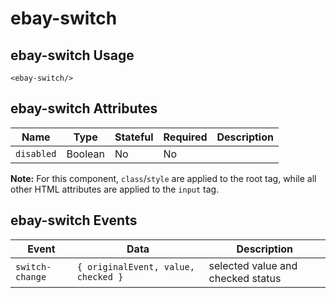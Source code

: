 # ebay-switch

## ebay-switch Usage

```marko
<ebay-switch/>
```

## ebay-switch Attributes

Name | Type | Stateful | Required | Description
--- | --- | --- | --- | ---
`disabled` | Boolean | No | No |

**Note:** For this component, `class`/`style` are applied to the root tag, while all other HTML attributes are applied to the `input` tag.

## ebay-switch Events

Event | Data | Description
--- | --- | ---
`switch-change` | `{ originalEvent, value, checked }` | selected value and checked status
